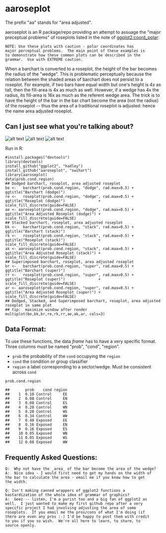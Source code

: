 # aaroseplot

The prefix "aa" stands for "area adjusted".

aaroseplot is an R package/repo providing an attempt to assuage the
"major preceptual problems" of roseplots listed in the note of
[ggplot2:coord_polar](http://docs.ggplot2.org/0.9.3.1/coord_polar.html):

    NOTE: Use these plots with caution - polar coordinates has
    major perceptual problems.  The main point of these examples is
    to demonstrate how these common plots can be described in the
    grammar.  Use with EXTREME caution.

When a barchart is converted to a roseplot, the height of the bar
becomes the radius of the "wedge".  This is problematic perceptually
because the relation between the shaded areas of barchart does not
persist to a roseplot. For example, if two bars have equal width but
one's height is 4x as tall, then the fill-area is 4x as much as
well.  However, if a wedge has 4x the radius, its fill-area is 16x as much as
the referent wedge area.  The trick is to have the height of the bar
in the bar chart become the area (not the radius) of the roseplot -- thus the area of a traditional roseplot is adjusted: hence the name
area adjusted roseplot.

## Can I just see what you're talking about?

<!---
![alt text](https://raw.github.com/swihart/aaroseplot/master/3x3.png "The Results")
-->

![alt text](https://raw.github.com/swihart/aaroseplot/master/3x3top.png "top")
![alt text](https://raw.github.com/swihart/aaroseplot/master/3x3mid.png "mid")
![alt text](https://raw.github.com/swihart/aaroseplot/master/3x3bot.png "bot")


Run in R:

    #install.packages("devtools")
    library(devtools)
    install_github("ggplot2", "hadley")
    install_github("aaroseplot", "swihart")
    library(aaroseplot)
    data(prob.cond.region)														  
    ## Dodged barchart, roseplot, area adjusted roseplot											  
    be <-   barchart(prob.cond.region, "dodge", rad.max=0.5) + ggtitle("Barchart (dodge)")						  
    re <-   roseplot(prob.cond.region, "dodge", rad.max=0.5) + ggtitle("Roseplot (dodge)")               + scale_fill_discrete(guide=FALSE)
    ae <- aaroseplot(prob.cond.region, "dodge", rad.max=0.5) + ggtitle("Area Adjusted Roseplot (dodge)") + scale_fill_discrete(guide=FALSE)
    ## Stacked barchart, roseplot, area adjusted roseplot										  
    bk <-   barchart(prob.cond.region, "stack", rad.max=0.5) + ggtitle("Barchart (stack)")						  
    rk <-   roseplot(prob.cond.region, "stack", rad.max=0.5) + ggtitle("Roseplot (stack)")               + scale_fill_discrete(guide=FALSE)
    ak <- aaroseplot(prob.cond.region, "stack", rad.max=0.5) + ggtitle("Area Adjusted Roseplot (stack)") + scale_fill_discrete(guide=FALSE)
    ## Superimposed barchart, roseplot, area adjusted roseplot										  
    br <-   barchart(prob.cond.region, "super", rad.max=0.5) + ggtitle("Barchart (super)")						  
    rr <-   roseplot(prob.cond.region, "super", rad.max=0.5) + ggtitle("Roseplot (super)")               + scale_fill_discrete(guide=FALSE)
    ar <- aaroseplot(prob.cond.region, "super", rad.max=0.5) + ggtitle("Area Adjusted Roseplot (super)") + scale_fill_discrete(guide=FALSE)
    ## Dodged, Stacked, and Superimposed barchart, roseplot, area adjusted roseplot in same plot
    ## tip:  maximize window after render
    multiplot(be,bk,br,re,rk,rr,ae,ak,ar, cols=3)



## Data Format:

To use these functions, the data _frame_ has to have a very specific format.  Three columns must be named "prob", "cond", "region".

* `prob` the probability of the `cond` occupying the `region`
* `cond` the condition or group classifier
* `region` a label corresponding to a sector/wedge.  Must be
  consistent across `cond`


```r
prob.cond.region        
```

```
##       prob    cond region
##    1  0.10 Control     EE
##    2  0.08 Control     EN
##    3  0.08 Control     ES
##    4  0.20 Control     WN
##    5  0.20 Control     WS
##    6  0.34 Control     WW
##    7  0.40 Exposed     EE
##    8  0.16 Exposed     EN
##    9  0.16 Exposed     ES
##    10 0.05 Exposed     WN
##    11 0.05 Exposed     WS
##    12 0.08 Exposed     WW
```
    
## Frequently Asked Questions:

    Q:  Why not have the _area_ of the bar become the area of the wedge?
    A:  Nice idea - I would first need to get my hands on the width of
    the bar to calculate the area - email me if you know how to get
    the width.

    Q: Isn't making canned wrappers of ggplot2 functions a
    bastardization of the whole idea of grammar of graphics?
    A:  Geez -- listen, I'm a purist too and a big fan of ggplot2 as
    well.  I just wanted to make my first github repo after a very
    specific project I had involving adjusting the area of some
    roseplots.  If you email me the pros/cons of what I'm doing (if
    there are even any pros :-) I'd be happy to post them with credit
    to you if you so wish.  We're all here to learn, to share, to
    source openly.

